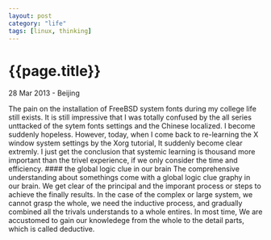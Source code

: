 ```yaml
---
layout: post
category: "life"
tags: [linux, thinking]
---
```

{{page.title}}
=============
<p class="meta">28 Mar 2013 - Beijing</p>
The pain on the installation of FreeBSD system fonts during my college
life still exists. It is still impressive that I was totally confused by
the all series unttacked of the sytem fonts settings and the Chinese
localized. I become suddenly hopeless.
However, today, when I come back to re-learning the X window system
settings by the Xorg tutorial, It suddenly become clear extremly. I just
get the conclusion that systemic learning is thousand more important
than the trivel experience, if we only consider the time and efficiency.
#### the global logic clue in our brain
The comprehensive understanding about somethings come with a global
logic clue graphy in our brain. We get clear of the principal and the
imporant process or steps to achieve the finally results. In the case of
the complex or large system, we cannot grasp the whole, we need the
inductive process, and gradually combined all the trivals understands
to a whole entires.  In most time, We are accustomed to gain our
knowledege from the whole to the detail parts, which is called
deductive.
